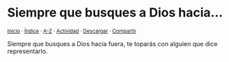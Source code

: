 # Siempre que busques a Dios hacia...
<sup>[Inicio](../../../index.md) · [Índice](../../../indices/apotegmas.md) · [A-Z](../../../indices/alfabetico.md) · [Actividad](../../../indices/actividad.md) · <a href="../../../contenido/25/05/siempre-que-busques-a-dios.html" download="jucardus-siempre-que-busques-a-dios.html">Descargar</a> · [Compartir](https://x.com/intent/tweet?text=Apotegmas%3A%20Siempre%20que%20busques%20a%20Dios%20hacia...%0A%E2%86%92%20https%3A%2F%2Fjucardus.github.io%2Fcontenido%2F25%2F05%2Fsiempre-que-busques-a-dios.html%0A%0A%23aptgms_jucardus%0A%40jucardus)</sup>

Siempre que busques a Dios hacia fuera, te toparás con alguien que dice representarlo.
